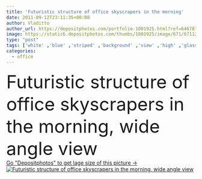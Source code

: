 ```yaml
---
title: 'Futuristic structure of office skyscrapers in the morning'
date: 2011-09-12T23:11:35+00:00
author: Vladitto
author_url: https://depositphotos.com/portfolio-1001925.html?ref=64678756
image: https://static6.depositphotos.com/thumbs/1001925/image/671/6711246/api_thumb_450.jpg?forcejpeg=true
type: "post"
tags: ['white' ,'blue' ,'striped' ,'background' ,'view' ,'high' ,'glass' ,'luxury' ,'transparent' ,'sky' ,'business' ,'commercial' ,'financial' ,'morning' ,'light' ,'line' ,'modern' ,'dusk' ,'architecture' ,'building' ,'center' ,'city' ,'construction' ,'exterior' ,'futuristic' ,'office' ,'skyscraper' ,'structure' ,'urban' ,'wall' ,'windows' ,'night' ,'interior' ,'development' ,'twilight' ,'mansion' ,'property' ,'future' ,'panoramic' ,'wide' ,'in' ,'marketing' ,'angle' ,'reflect' ,'direction' ,'area' ,'concrete' ,'buildings' ,'control' ,'haze' ]
categories: 
  - office
---
```

<div aling="center">
            <font size="60"> Futuristic structure of office skyscrapers in the morning, wide angle view</font>   
</div>
<div>
    <a href='https://static6.depositphotos.com/thumbs/1001925/image/671/6711246/api_thumb_450.jpg?forcejpeg=true?ref=64678756' target=_blank > Go "Depositphotos" to get lage size of this picture ->
        <img href='https://static6.depositphotos.com/thumbs/1001925/image/671/6711246/api_thumb_450.jpg?forcejpeg=true?ref=64678756' src='https://static6.depositphotos.com/1001925/671/i/950/depositphotos_6711246-stock-photo-futuristic-structure-of-office-skyscrapers.jpg?forcejpeg=true' alt='Futuristic structure of office skyscrapers in the morning, wide angle view' >
    </a>
</div>
